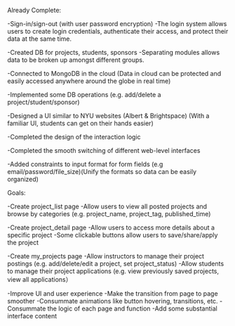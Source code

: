 Already Complete:

-Sign-in/sign-out (with user password encryption)
    -The login system allows users to create login credentials, authenticate their access, and protect their data at the same time.

-Created DB for projects, students, sponsors
    -Separating modules allows data to be broken up amongst different groups.

-Connected to MongoDB in the cloud (Data in cloud can be protected and easily accessed anywhere around the globe in real time)

-Implemented some DB operations (e.g. add/delete a project/student/sponsor)

-Designed a UI similar to NYU websites (Albert & Brightspace) (With a familiar UI, students can get on their hands easier)

-Completed the design of the interaction logic

-Completed the smooth switching of different web-level interfaces

-Added constraints to input format for form fields (e.g email/password/file_size)(Unify the formats so data can be easily organized)



Goals:

-Create project_list page
    -Allow users to view all posted projects and browse by categories (e.g. project_name, project_tag, published_time)

-Create project_detail page 
    -Allow users to access more details about a specific project
    -Some clickable buttons allow users to save/share/apply the project

-Create my_projects page
    -Allow instructors to manage their project postings (e.g. add/delete/edit a project, set project_status)
    -Allow students to manage their project applications (e.g. view previously saved projects, view all applications）

-Improve UI and user experience
    -Make the transition from page to page smoother
    -Consummate animations like button hovering, transitions, etc. 
    -Consummate the logic of each page and function 
    -Add some substantial interface content

